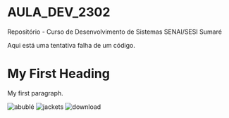 # AULA_DEV_2302

Repositório - Curso de Desenvolvimento de Sistemas SENAI/SESI Sumaré

Aqui está uma tentativa falha de um código.
<!DOCTYPE html>
<html>
<body>

<h1>My First Heading</h1>
<p>My first paragraph.</p>

</body>
</html>

![abublé](https://myoctocat.com/assets/images/base-octocat.svg)
![jackets](https://user-images.githubusercontent.com/125596758/220899670-ac31784f-86a2-4be0-a24f-f9798c7eebce.png)
![download](https://user-images.githubusercontent.com/125596758/220900086-7f6eac65-9d77-42ba-aa36-b21a801986a2.jpg)
